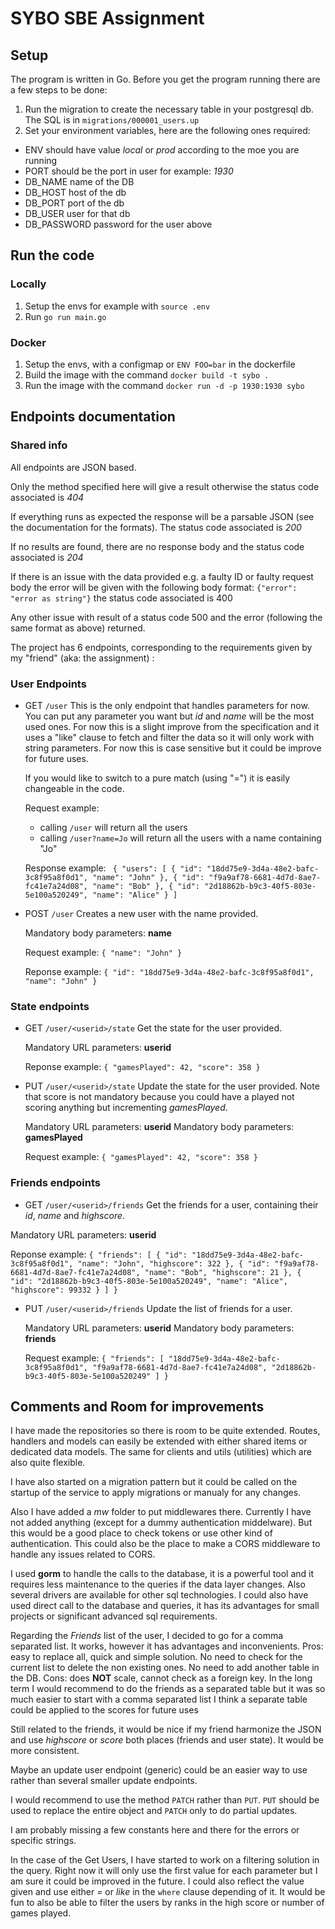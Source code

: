 # SYBO SBE Assignment

## Setup

The program is written in Go.
Before you get the program running there are a few steps to be done:

1. Run the migration to create the necessary table in your postgresql db. The SQL is in `migrations/000001_users.up`
2. Set your environment variables, here are the following ones required:

- ENV should have value _local_ or _prod_ according to the moe you are running
- PORT should be the port in user for example: _1930_
- DB_NAME name of the DB
- DB_HOST host of the db
- DB_PORT port of the db
- DB_USER user for that db
- DB_PASSWORD password for the user above

## Run the code

### Locally

1. Setup the envs for example with `source .env`
2. Run `go run main.go`

### Docker

1. Setup the envs, with a configmap or `ENV FOO=bar` in the dockerfile
2. Build the image with the command `docker build -t sybo .`
3. Run the image with the command `docker run -d -p 1930:1930 sybo`

## Endpoints documentation

### Shared info

All endpoints are JSON based.

Only the method specified here will give a result otherwise the status code associated is _404_

If everything runs as expected the response will be a parsable JSON (see the documentation for the formats). The status code associated is _200_

If no results are found, there are no response body and the status code associated is _204_

If there is an issue with the data provided e.g. a faulty ID or faulty request body the error will be given with the following body format:
`{"error": "error as string"}` the status code associated is 400

Any other issue with result of a status code 500 and the error (following the same format as above) returned.

The project has 6 endpoints, corresponding to the requirements given by my "friend" (aka: the assignment) :

### User Endpoints

- GET `/user`
  This is the only endpoint that handles parameters for now. You can put any parameter you want but _id_ and _name_ will be the most used ones. For now this is a slight improve from the specification and it uses a "like" clause to fetch and filter the data so it will only work with string parameters. For now this is case sensitive but it could be improve for future uses.

  If you would like to switch to a pure match (using "=") it is easily changeable in the code.

  Request example:

  - calling `/user` will return all the users
  - calling `/user?name=Jo` will return all the users with a name containing "Jo"

  Response example:
  ` { "users": [ { "id": "18dd75e9-3d4a-48e2-bafc-3c8f95a8f0d1", "name": "John" }, { "id": "f9a9af78-6681-4d7d-8ae7-fc41e7a24d08", "name": "Bob" }, { "id": "2d18862b-b9c3-40f5-803e-5e100a520249", "name": "Alice" } ]`

- POST `/user`
  Creates a new user with the name provided.

  Mandatory body parameters: **name**

  Request example:
  `{ "name": "John" }`

  Reponse example:
  `{ "id": "18dd75e9-3d4a-48e2-bafc-3c8f95a8f0d1", "name": "John" }`

### State endpoints

- GET `/user/<userid>/state`
  Get the state for the user provided.

  Mandatory URL parameters: **userid**

  Reponse example:
  `{ "gamesPlayed": 42, "score": 358 }`

- PUT `/user/<userid>/state`
  Update the state for the user provided. Note that score is not mandatory because you could have a played not scoring anything but incrementing _gamesPlayed_.

  Mandatory URL parameters: **userid**
  Mandatory body parameters: **gamesPlayed**

  Request example:
  `{ "gamesPlayed": 42, "score": 358 }`

### Friends endpoints

- GET `/user/<userid>/friends`
  Get the friends for a user, containing their _id_, _name_ and _highscore_.

Mandatory URL parameters: **userid**

Reponse example:
`{ "friends": [ { "id": "18dd75e9-3d4a-48e2-bafc-3c8f95a8f0d1", "name": "John", "highscore": 322 }, { "id": "f9a9af78-6681-4d7d-8ae7-fc41e7a24d08", "name": "Bob", "highscore": 21 }, { "id": "2d18862b-b9c3-40f5-803e-5e100a520249", "name": "Alice", "highscore": 99332 } ] }`

- PUT `/user/<userid>/friends`
  Update the list of friends for a user.

  Mandatory URL parameters: **userid**
  Mandatory body parameters: **friends**

  Request example:
  `{ "friends": [ "18dd75e9-3d4a-48e2-bafc-3c8f95a8f0d1", "f9a9af78-6681-4d7d-8ae7-fc41e7a24d08", "2d18862b-b9c3-40f5-803e-5e100a520249" ] }`

## Comments and Room for improvements

I have made the repositories so there is room to be quite extended. Routes, handlers and models can easily be extended with either shared items or dedicated data models. The same for clients and utils (utilities) which are also quite flexible.

I have also started on a migration pattern but it could be called on the startup of the service to apply migrations or manualy for any changes.

Also I have added a _mw_ folder to put middlewares there. Currently I have not added anything (except for a dummy authentication middelware). But this would be a good place to check tokens or use other kind of authentication. This could also be the place to make a CORS middleware to handle any issues related to CORS.

I used **gorm** to handle the calls to the database, it is a powerful tool and it requires less maintenance to the queries if the data layer changes. Also several drivers are available for other sql technologies. I could also have used direct call to the database and queries, it has its advantages for small projects or significant advanced sql requirements.

Regarding the _Friends_ list of the user, I decided to go for a comma separated list. It works, however it has advantages and inconvenients. Pros: easy to replace all, quick and simple solution. No need to check for the current list to delete the non existing ones. No need to add another table in the DB.
Cons: does **NOT** scale, cannot check as a foreign key.
In the long term I would recommend to do the friends as a separated table but it was so much easier to start with a comma separated list
I think a separate table could be applied to the scores for future uses

Still related to the friends, it would be nice if my friend harmonize the JSON and use _highscore_ or _score_ both places (friends and user state). It would be more consistent.

Maybe an update user endpoint (generic) could be an easier way to use rather than several smaller update endpoints.

I would recommend to use the method `PATCH` rather than `PUT`. `PUT` should be used to replace the entire object and `PATCH` only to do partial updates.

I am probably missing a few constants here and there for the errors or specific strings.

In the case of the Get Users, I have started to work on a filtering solution in the query. Right now it will only use the first value for each parameter but I am sure it could be improved in the future. I could also reflect the value given and use either _=_ or _like_ in the `where` clause depending of it. It would be fun to also be able to filter the users by ranks in the high score or number of games played.
